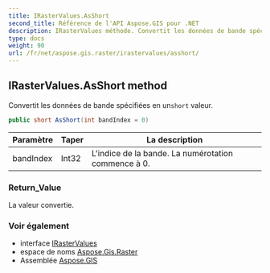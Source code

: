 ```yaml
---
title: IRasterValues.AsShort
second_title: Référence de l'API Aspose.GIS pour .NET
description: IRasterValues méthode. Convertit les données de bande spécifiées en unshort valeur.
type: docs
weight: 90
url: /fr/net/aspose.gis.raster/irastervalues/asshort/
---
```

## IRasterValues.AsShort method

Convertit les données de bande spécifiées en un`short` valeur.

```csharp
public short AsShort(int bandIndex = 0)
```

| Paramètre | Taper | La description |
| --- | --- | --- |
| bandIndex | Int32 | L'indice de la bande. La numérotation commence à 0. |

### Return_Value

La valeur convertie.

### Voir également

* interface [IRasterValues](../)
* espace de noms [Aspose.Gis.Raster](../../irastervalues/)
* Assemblée [Aspose.GIS](../../../)


